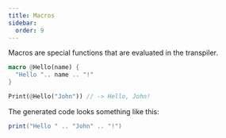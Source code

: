 ```yaml
---
title: Macros
sidebar:
  order: 9
---
```


Macros are special functions that are evaluated in the transpiler.

```rs
macro @Hello(name) {
  "Hello ".. name .. "!"
}

Print(@Hello("John")) // -> Hello, John!
```

The generated code looks something like this:

```lua
print("Hello " .. "John" .. "!")
```
